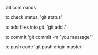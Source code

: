  Git commands
 
 to check status, 'git status'
 
 to add files into git. 'git add .'
 
 to commit 'git commit -m "you message"'
 
 to push code 'git push origin master'
